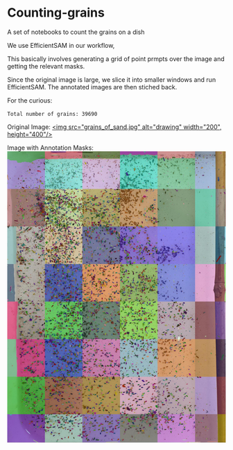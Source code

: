# Counting-grains
A set of notebooks  to count the grains on a dish

We use EfficientSAM in our workflow, 

This basically involves generating a grid of point prmpts over the image and getting the relevant masks. 

Since the original image is large, we slice it into smaller windows and run EfficientSAM. The annotated images are then stiched back. 

For the curious:

```
Total number of grains: 39690
```


Original Image: 
[<img src="grains_of_sand.jpg" alt="drawing" width="200", height="400"/>](https://github.com/Think-Evolve-Consulting/Counting-grains/blob/e3c60e4e47b5b94540e007f7b7bafaf7c940fc26/grains_of_sand.jpg)


Image with Annotation Masks:
![Original Image with Annotation ](https://github.com/Think-Evolve-Consulting/Counting-grains/blob/0552f3b5e5af0c1652bef5be9d48d05946ddb28f/grain_mask.jpg)
